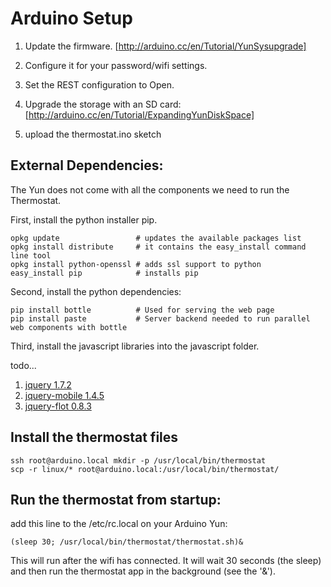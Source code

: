
# Arduino Setup

1. Update the firmware.
    [http://arduino.cc/en/Tutorial/YunSysupgrade]

1. Configure it for your password/wifi settings.

1. Set the REST configuration to Open.

1. Upgrade the storage with an SD card:
    [http://arduino.cc/en/Tutorial/ExpandingYunDiskSpace]

1. upload the thermostat.ino sketch

## External Dependencies:

The Yun does not come with all the components we need to run the Thermostat.

First, install the python installer pip.

    opkg update                 # updates the available packages list
    opkg install distribute     # it contains the easy_install command line tool
    opkg install python-openssl # adds ssl support to python
    easy_install pip            # installs pip

Second, install the python dependencies:

    pip install bottle          # Used for serving the web page
    pip install paste           # Server backend needed to run parallel web components with bottle
    
Third, install the javascript libraries into the javascript folder.

todo...

1. [jquery 1.7.2]()
1. [jquery-mobile 1.4.5]()
1. [jquery-flot 0.8.3]()
    
## Install the thermostat files

    ssh root@arduino.local mkdir -p /usr/local/bin/thermostat
    scp -r linux/* root@arduino.local:/usr/local/bin/thermostat/

## Run the thermostat from startup:
add this line to the /etc/rc.local on your Arduino Yun:

    (sleep 30; /usr/local/bin/thermostat/thermostat.sh)&

This will run after the wifi has connected. It will wait 30 seconds (the sleep)
and then run the thermostat app in the background (see the '&').